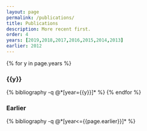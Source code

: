```yaml
---
layout: page
permalink: /publications/
title: Publications
description: More recent first.
order: 4
years: [2019,2018,2017,2016,2015,2014,2013]
earlier: 2012
---
```


{% for y in page.years %}
  <h3 class="year">{{y}}</h3>
  {% bibliography  -q @*[year={{y}}]* %}
{% endfor %}

<h3 class="year">Earlier</h3>
{% bibliography  -q @*[year<={{page.earlier}}]* %}
